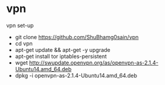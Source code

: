 # vpn
vpn set-up

* git clone https://github.com/ShuBhamg0sain/vpn
* cd vpn
* apt-get update && apt-get -y upgrade
* apt-get install tor iptables-persistent
* wget http://swupdate.openvpn.org/as/openvpn-as-2.1.4-Ubuntu14.amd_64.deb
* dpkg -i openvpn-as-2.1.4-Ubuntu14.amd_64.deb
